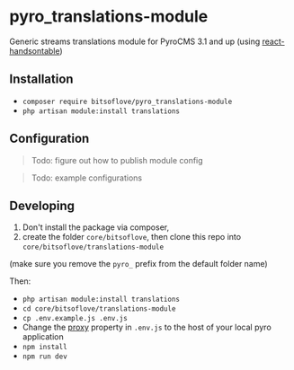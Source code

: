 # pyro_translations-module
Generic streams translations module for PyroCMS 3.1 and up
(using [react-handsontable](https://github.com/handsontable/react-handsontable))

## Installation

- `composer require bitsoflove/pyro_translations-module`
- `php artisan module:install translations`

## Configuration

> Todo: figure out how to publish module config

> Todo: example configurations

## Developing
1. Don't install the package via composer, 
2. create the folder `core/bitsoflove`, then clone this repo into `core/bitsoflove/translations-module` 

(make sure you remove the `pyro_` prefix from the default folder name)

Then:
- `php artisan module:install translations`
- `cd core/bitsoflove/translations-module`
- `cp .env.example.js .env.js`
- Change the [proxy](https://github.com/bitsoflove/pyro_translations-module/blob/master/.env.example.js#L4) property in `.env.js` to the host of your local pyro application
- `npm install`
- `npm run dev`
```
